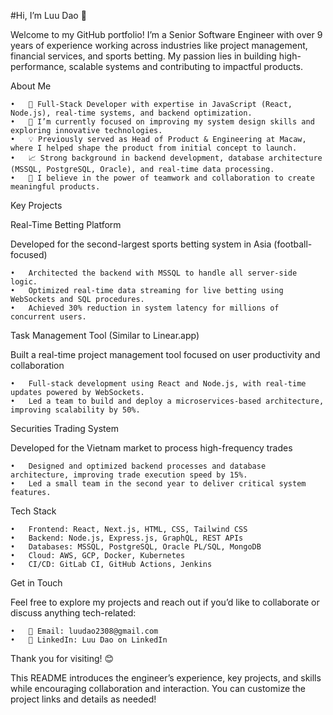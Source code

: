 #Hi, I’m Luu Dao 👋

Welcome to my GitHub portfolio! I’m a Senior Software Engineer with over 9 years of experience working across industries like project management, financial services, and sports betting. My passion lies in building high-performance, scalable systems and contributing to impactful products.

About Me

	•	🔧 Full-Stack Developer with expertise in JavaScript (React, Node.js), real-time systems, and backend optimization.
	•	🌱 I’m currently focused on improving my system design skills and exploring innovative technologies.
	•	💡 Previously served as Head of Product & Engineering at Macaw, where I helped shape the product from initial concept to launch.
	•	📈 Strong background in backend development, database architecture (MSSQL, PostgreSQL, Oracle), and real-time data processing.
	•	🤝 I believe in the power of teamwork and collaboration to create meaningful products.

Key Projects

Real-Time Betting Platform

Developed for the second-largest sports betting system in Asia (football-focused)

	•	Architected the backend with MSSQL to handle all server-side logic.
	•	Optimized real-time data streaming for live betting using WebSockets and SQL procedures.
	•	Achieved 30% reduction in system latency for millions of concurrent users.

Task Management Tool (Similar to Linear.app)

Built a real-time project management tool focused on user productivity and collaboration

	•	Full-stack development using React and Node.js, with real-time updates powered by WebSockets.
	•	Led a team to build and deploy a microservices-based architecture, improving scalability by 50%.

Securities Trading System

Developed for the Vietnam market to process high-frequency trades

	•	Designed and optimized backend processes and database architecture, improving trade execution speed by 15%.
	•	Led a small team in the second year to deliver critical system features.

Tech Stack

	•	Frontend: React, Next.js, HTML, CSS, Tailwind CSS
	•	Backend: Node.js, Express.js, GraphQL, REST APIs
	•	Databases: MSSQL, PostgreSQL, Oracle PL/SQL, MongoDB
	•	Cloud: AWS, GCP, Docker, Kubernetes
	•	CI/CD: GitLab CI, GitHub Actions, Jenkins

Get in Touch

Feel free to explore my projects and reach out if you’d like to collaborate or discuss anything tech-related:

	•	📧 Email: luudao2308@gmail.com
	•	💼 LinkedIn: Luu Dao on LinkedIn

Thank you for visiting! 😊

This README introduces the engineer’s experience, key projects, and skills while encouraging collaboration and interaction. You can customize the project links and details as needed!
